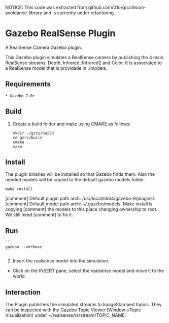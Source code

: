 NOTICE: This code was extracted from github.com/01org/collision-avoidance-library and
is currently under refactoring.

# Gazebo RealSense Plugin #

A RealSense Camera Gazebo plugin.

This Gazebo plugin simulates a RealSense camera by publishing the 4 main
RealSense streams: Depth, Infrared, Infrared2 and Color. It is associated to a
RealSense model that is providade in ./models.

## Requirements ##
    * Gazebo 7.0+

## Build ##

1. Create a build folder and make using CMAKE as follows:

    ```
    mkdir ./gzrs/build
    cd gzrs/build
    cmake ..
    make
    ```

## Install ##

The plugin binaries will be installed so that Gazebo finds them. Also the
needed models will be copied to the default gazebo models folder.

    make install

[comment] Default plugin path arch: /usr/local/lib64/gazebo-8/plugins/.
[comment] Default model path arch: ~/.gazebo/models. Make install is copying
[comment]   the models to this place changing ownership to root. We still need
[comment]   to fix it.

## Run ##

    ```
    gazebo --verbose
    ```

2. Insert the realsense model into the simulation.
 - Click on the INSERT pane, select the realsense model and move it to the world.

## Interaction ##

The Plugin publishes the simulated streams to ImageStamped topics. They can be inspected with the Gazebo Topic Viewer (Window->Topic Visualization) under ~/realsense/rs/stream/TOPIC_NAME.
